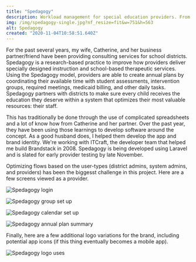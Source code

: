 ```yaml
---
title: "Spedagogy"
description: Workload management for special education providers. From spreadsheet to software
img: /img/spedagogy-single.jpg?nf_resize=fit&w=751&h=563
alt: Spedagogy
created: "2020-11-04T10:58:51.640Z"
---
```


For the past several years, my wife, Catherine, and her business partner/friend have been providing consulting services for school districts. Spedagogy is a research-based practice to improve how providers deliver specially designed instruction and school-based therapeutic services. Using the Spedagogy model, providers are able to create annual plans by coordinating their available time with student assessments, intervention groups, required meetings, medicaid billing, and other daily tasks. Spedagogy partners with districts to make sure every child receives the education they deserve within a system that optimizes their most valuable resources: their staff. 

This has traditionally be done through the use of complicated spreadsheets and a lot of know how from Catherine and her partner. Over the past year, they have been using those learnings to develop software around the concept. As a good husband does, I helped them develop the app and brand identity. We're working with ITCraft, the developer team that helped me build Brandstack in 2008. Spedagogy is being developed using Laravel and is slated for early provider testing by late November.

Optimizing flows based on the user-types (district admins, system admins, and providers) has been the biggesst challenge in this project. Here are a few screens viewed as a provider. 

![Spedagogy login](/img/spedagogy/login.png)

![Spedagogy group set up](/img/spedagogy/groups.png)

![Spedagogy calendar set up](/img/spedagogy/provider-schedule.png)

![Spedagogy annual plan summary](/img/spedagogy/annual-plan-summary.png)


Finally, here are a few additional logo variations for the brand, including potential app icons (if this thing eventually becomes a mobile app).

![Spedagogy logo uses](/img/spedagogy.jpg)
